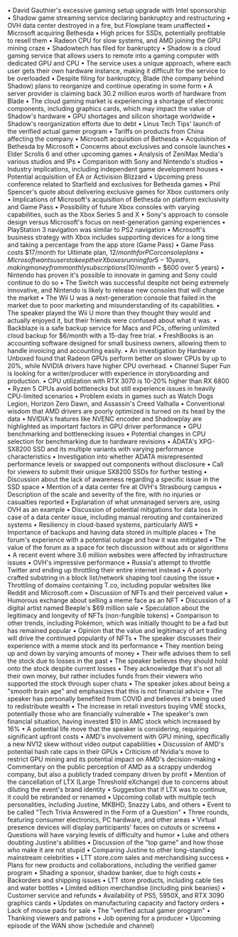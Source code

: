 • David Gauthier's excessive gaming setup upgrade with Intel sponsorship
• Shadow game streaming service declaring bankruptcy and restructuring
• OVH data center destroyed in a fire, but Flowplane team unaffected
• Microsoft acquiring Bethesda
• High prices for SSDs, potentially profitable to resell them
• Radeon CPU for slow systems, and AMD joining the GPU mining craze
• Shadowtech has filed for bankruptcy
• Shadow is a cloud gaming service that allows users to remote into a gaming computer with dedicated GPU and CPU
• The service uses a unique approach, where each user gets their own hardware instance, making it difficult for the service to be overloaded
• Despite filing for bankruptcy, Blade (the company behind Shadow) plans to reorganize and continue operating in some form
• A server provider is claiming back 30.2 million euros worth of hardware from Blade
• The cloud gaming market is experiencing a shortage of electronic components, including graphics cards, which may impact the value of Shadow's hardware
• GPU shortages and silicon shortage worldwide
• Shadow's reorganization efforts due to debt
• Linus Tech Tips' launch of the verified actual gamer program
• Tariffs on products from China affecting the company
• Microsoft acquisition of Bethesda
• Acquisition of Bethesda by Microsoft
• Concerns about exclusives and console launches
• Elder Scrolls 6 and other upcoming games
• Analysis of ZeniMax Media's various studios and IPs
• Comparison with Sony and Nintendo's studios
• Industry implications, including independent game development houses
• Potential acquisition of EA or Activision Blizzard
• Upcoming press conference related to Starfield and exclusives for Bethesda games
• Phil Spencer's quote about delivering exclusive games for Xbox customers only
• Implications of Microsoft's acquisition of Bethesda on platform exclusivity and Game Pass
• Possibility of future Xbox consoles with varying capabilities, such as the Xbox Series S and X
• Sony's approach to console design versus Microsoft's focus on next-generation gaming experiences
• PlayStation 3 navigation was similar to PS2 navigation
• Microsoft's business strategy with Xbox includes supporting devices for a long time and taking a percentage from the app store (Game Pass)
• Game Pass costs $17/month for Ultimate plan, $12/month for PC or console plans
• Microsoft wants users to keep their Xboxes running for 5-10 years, making money from monthly subscriptions ($10/month = $600 over 5 years)
• Nintendo has proven it's possible to innovate in gaming and Sony could continue to do so
• The Switch was successful despite not being extremely innovative, and Nintendo is likely to release new consoles that will change the market
• The Wii U was a next-generation console that failed in the market due to poor marketing and misunderstanding of its capabilities.
• The speaker played the Wii U more than they thought they would and actually enjoyed it, but their friends were confused about what it was.
• Backblaze is a safe backup service for Macs and PCs, offering unlimited cloud backup for $6/month with a 15-day free trial.
• FreshBooks is an accounting software designed for small business owners, allowing them to handle invoicing and accounting easily.
• An investigation by Hardware Unboxed found that Radeon GPUs perform better on slower CPUs by up to 20%, while NVIDIA drivers have higher CPU overhead.
• Channel Super Fun is looking for a writer/producer with experience in storyboarding and production.
• CPU utilization with RTX 3070 is 10-20% higher than RX 6800
• Ryzen 5 CPUs avoid bottlenecks but still experience issues in heavily CPU-limited scenarios
• Problem exists in games such as Watch Dogs Legion, Horizon Zero Dawn, and Assassin's Creed Valhalla
• Conventional wisdom that AMD drivers are poorly optimized is turned on its head by the data
• NVIDIA's features like NVENC encoder and Shadowplay are highlighted as important factors in GPU driver performance
• GPU benchmarking and bottlenecking issues
• Potential changes in CPU selection for benchmarking due to hardware revisions
• ADATA's XPG-SX8200 SSD and its multiple variants with varying performance characteristics
• Investigation into whether ADATA misrepresented performance levels or swapped out components without disclosure
• Call for viewers to submit their unique SX8200 SSDs for further testing
• Discussion about the lack of awareness regarding a specific issue in the SSD space
• Mention of a data center fire at OVH's Strasbourg campus
• Description of the scale and severity of the fire, with no injuries or casualties reported
• Explanation of what unmanaged servers are, using OVH as an example
• Discussion of potential mitigations for data loss in case of a data center issue, including manual rerouting and containerized systems
• Resiliency in cloud-based systems, particularly AWS
• Importance of backups and having data stored in multiple places
• The forum's experience with a potential outage and how it was mitigated
• The value of the forum as a space for tech discussion without ads or algorithms
• A recent event where 3.6 million websites were affected by infrastructure issues
• OVH's impressive performance
• Russia's attempt to throttle Twitter and ending up throttling their entire internet instead
• A poorly crafted substring in a block list/network shaping tool causing the issue
• Throttling of domains containing T.co, including popular websites like Reddit and Microsoft.com
• Discussion of NFTs and their perceived value
• Humorous exchange about selling a meme face as an NFT
• Discussion of a digital artist named Beeple's $69 million sale
• Speculation about the legitimacy and longevity of NFTs (non-fungible tokens)
• Comparison to other trends, including Pokémon, which was initially thought to be a fad but has remained popular
• Opinion that the value and legitimacy of art trading will drive the continued popularity of NFTs
• The speaker discusses their experience with a meme stock and its performance
• They mention being up and down by varying amounts of money
• Their wife advises them to sell the stock due to losses in the past
• The speaker believes they should hold onto the stock despite current losses
• They acknowledge that it's not all their own money, but rather includes funds from their viewers who supported the stock through super chats
• The speaker jokes about being a "smooth brain ape" and emphasizes that this is not financial advice
• The speaker has personally benefited from COVID and believes it's being used to redistribute wealth
• The increase in retail investors buying VME stocks, potentially those who are financially vulnerable
• The speaker's own financial situation, having invested $10 in AMC stock which increased by 16%
• A potential life move that the speaker is considering, requiring significant upfront costs
• AMD's involvement with GPU mining, specifically a new NV12 skew without video output capabilities
• Discussion of AMD's potential hash rate caps in their GPUs
• Criticism of Nvidia's move to restrict GPU mining and its potential impact on AMD's decision-making
• Commentary on the public perception of AMD as a scrappy underdog company, but also a publicly traded company driven by profit
• Mention of the cancellation of LTX (Large Threshold eXchange) due to concerns about diluting the event's brand identity
• Suggestion that if LTX was to continue, it could be rebranded or renamed
• Upcoming collab with multiple tech personalities, including Justine, MKBHD, Snazzy Labs, and others
• Event to be called "Tech Trivia Answered in the Form of a Question"
• Three rounds, featuring consumer electronics, PC hardware, and other areas
• Virtual presence devices will display participants' faces on cutouts or screens
• Questions will have varying levels of difficulty and humor
• Luke and others doubting Justine's abilities
• Discussion of the "top game" and how those who make it are not stupid
• Comparing Justine to other long-standing mainstream celebrities
• LTT store.com sales and merchandising success
• Plans for new products and collaborations, including the verified gamer program
• Shading a sponsor, shadow banker, due to high costs
• Backorders and shipping issues
• LTT store products, including cable ties and water bottles
• Limited edition merchandise (including pink beanies)
• Customer service and refunds
• Availability of PS5, 5950X, and RTX 3090 graphics cards
• Updates on manufacturing capacity and factory orders
• Lack of mouse pads for sale
• The "verified actual gamer program"
• Thanking viewers and patrons
• Job opening for a producer
• Upcoming episode of the WAN show (schedule and channel)